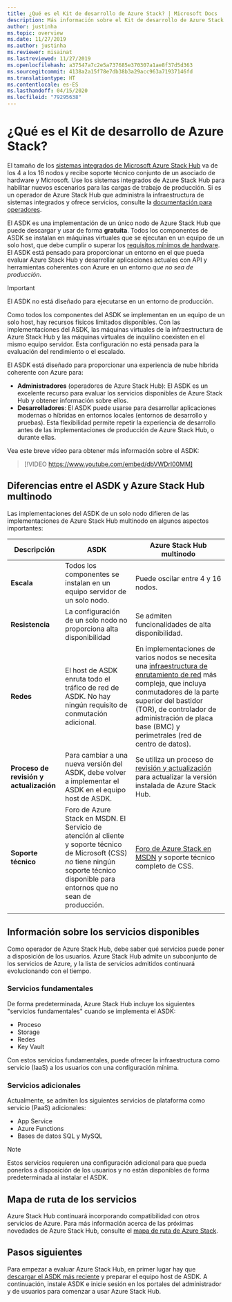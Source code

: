 ```yaml
---
title: ¿Qué es el Kit de desarrollo de Azure Stack? | Microsoft Docs
description: Más información sobre el Kit de desarrollo de Azure Stack y cómo se usa para evaluar Azure Stack Hub.
author: justinha
ms.topic: overview
ms.date: 11/27/2019
ms.author: justinha
ms.reviewer: misainat
ms.lastreviewed: 11/27/2019
ms.openlocfilehash: a37547a7c2e5a737685e370307a1ae8f37d5d363
ms.sourcegitcommit: 4138a2a15f78e7db38b3a29acc963a71937146fd
ms.translationtype: HT
ms.contentlocale: es-ES
ms.lasthandoff: 04/15/2020
ms.locfileid: "79295638"
---
```

# <a name="what-is-the-azure-stack-development-kit-asdk"></a>¿Qué es el Kit de desarrollo de Azure Stack?
El tamaño de los [sistemas integrados de Microsoft Azure Stack Hub](../operator/azure-stack-overview.md) va de los 4 a los 16 nodos y recibe soporte técnico conjunto de un asociado de hardware y Microsoft. Use los sistemas integrados de Azure Stack Hub para habilitar nuevos escenarios para las cargas de trabajo de producción. Si es un operador de Azure Stack Hub que administra la infraestructura de sistemas integrados y ofrece servicios, consulte la [documentación para operadores](/azure-stack/operator).

El ASDK es una implementación de un único nodo de Azure Stack Hub que puede descargar y usar de forma **gratuita**. Todos los componentes de ASDK se instalan en máquinas virtuales que se ejecutan en un equipo de un solo host, que debe cumplir o superar los [requisitos mínimos de hardware](asdk-deploy-considerations.md#hardware). El ASDK está pensado para proporcionar un entorno en el que pueda evaluar Azure Stack Hub y desarrollar aplicaciones actuales con API y herramientas coherentes con Azure en un entorno *que no sea de producción*. 

> [!IMPORTANT]
> El ASDK no está diseñado para ejecutarse en un entorno de producción.

Como todos los componentes del ASDK se implementan en un equipo de un solo host, hay recursos físicos limitados disponibles. Con las implementaciones del ASDK, las máquinas virtuales de la infraestructura de Azure Stack Hub y las máquinas virtuales de inquilino coexisten en el mismo equipo servidor. Esta configuración no está pensada para la evaluación del rendimiento o el escalado.

El ASDK está diseñado para proporcionar una experiencia de nube híbrida coherente con Azure para:
- **Administradores** (operadores de Azure Stack Hub): El ASDK es un excelente recurso para evaluar los servicios disponibles de Azure Stack Hub y obtener información sobre ellos.
- **Desarrolladores**: El ASDK puede usarse para desarrollar aplicaciones modernas o híbridas en entornos locales (entornos de desarrollo y pruebas). Esta flexibilidad permite repetir la experiencia de desarrollo antes de las implementaciones de producción de Azure Stack Hub, o durante ellas.

Vea este breve vídeo para obtener más información sobre el ASDK:

> [!VIDEO https://www.youtube.com/embed/dbVWDrl00MM]


## <a name="asdk-and-multi-node-azure-stack-hub-differences"></a>Diferencias entre el ASDK y Azure Stack Hub multinodo
Las implementaciones del ASDK de un solo nodo difieren de las implementaciones de Azure Stack Hub multinodo en algunos aspectos importantes:

|Descripción|ASDK|Azure Stack Hub multinodo|
|-----|-----|-----|
|**Escala**|Todos los componentes se instalan en un equipo servidor de un solo nodo.|Puede oscilar entre 4 y 16 nodos.|
|**Resistencia**|La configuración de un solo nodo no proporciona alta disponibilidad|Se admiten funcionalidades de alta disponibilidad.|
|**Redes**|El host de ASDK enruta todo el tráfico de red de ASDK. No hay ningún requisito de conmutación adicional.|En implementaciones de varios nodos se necesita una [infraestructura de enrutamiento de red](../operator/azure-stack-network.md#network-infrastructure) más compleja, que incluya conmutadores de la parte superior del bastidor (TOR), de controlador de administración de placa base (BMC) y perimetrales (red de centro de datos).|
|**Proceso de revisión y actualización**|Para cambiar a una nueva versión del ASDK, debe volver a implementar el ASDK en el equipo host de ASDK.|Se utiliza un proceso de [revisión y actualización](../operator/azure-stack-updates.md) para actualizar la versión instalada de Azure Stack Hub.|
|**Soporte técnico**|Foro de Azure Stack en MSDN. El Servicio de atención al cliente y soporte técnico de Microsoft (CSS) *no* tiene ningún soporte técnico disponible para entornos que no sean de producción.|[Foro de Azure Stack en MSDN](https://social.msdn.microsoft.com/Forums/en-US/home?forum=AzureStack) y soporte técnico completo de CSS.|
| | |

## <a name="learn-about-available-services"></a>Información sobre los servicios disponibles
Como operador de Azure Stack Hub, debe saber qué servicios puede poner a disposición de los usuarios. Azure Stack Hub admite un subconjunto de los servicios de Azure, y la lista de servicios admitidos continuará evolucionando con el tiempo.

### <a name="foundational-services"></a>Servicios fundamentales
De forma predeterminada, Azure Stack Hub incluye los siguientes "servicios fundamentales" cuando se implementa el ASDK:
- Proceso
- Storage
- Redes
- Key Vault

Con estos servicios fundamentales, puede ofrecer la infraestructura como servicio (IaaS) a los usuarios con una configuración mínima.

### <a name="additional-services"></a>Servicios adicionales
Actualmente, se admiten los siguientes servicios de plataforma como servicio (PaaS) adicionales:
- App Service
- Azure Functions
- Bases de datos SQL y MySQL

> [!NOTE]
> Estos servicios requieren una configuración adicional para que pueda ponerlos a disposición de los usuarios y no están disponibles de forma predeterminada al instalar el ASDK.

## <a name="service-roadmap"></a>Mapa de ruta de los servicios
Azure Stack Hub continuará incorporando compatibilidad con otros servicios de Azure. Para más información acerca de las próximas novedades de Azure Stack Hub, consulte el [mapa de ruta de Azure Stack](https://azure.microsoft.com/roadmap/?tag=azure-stack). 


## <a name="next-steps"></a>Pasos siguientes
Para empezar a evaluar Azure Stack Hub, en primer lugar hay que [descargar el ASDK más reciente](asdk-download.md) y preparar el equipo host de ASDK. A continuación, instale ASDK e inicie sesión en los portales del administrador y de usuarios para comenzar a usar Azure Stack Hub.